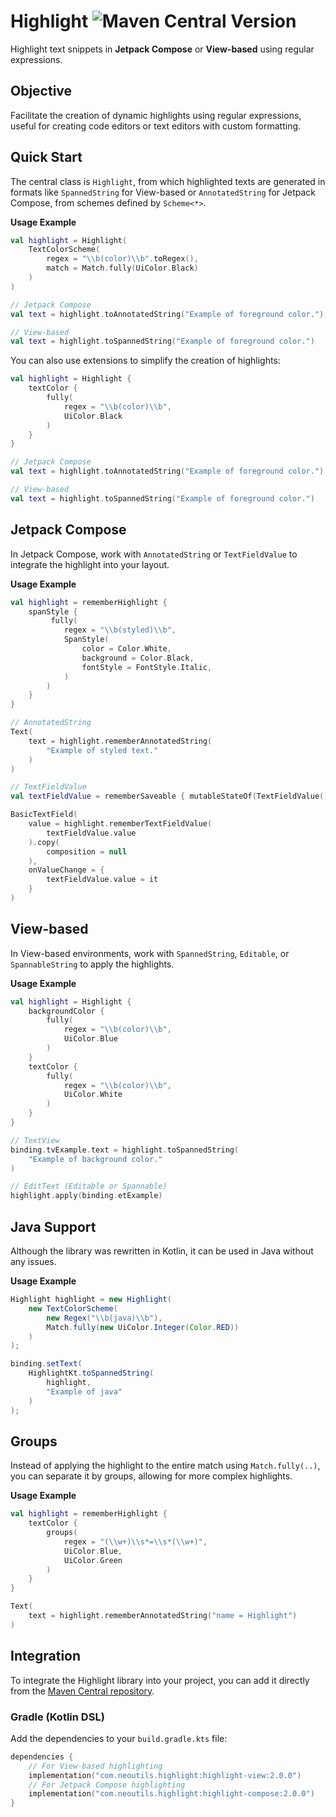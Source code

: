 # Highlight ![Maven Central Version](https://img.shields.io/maven-central/v/com.neoutils.highlight/highlight-core?versionPrefix=2.0.0)

Highlight text snippets in **Jetpack Compose** or **View-based** using regular expressions.

## Objective

Facilitate the creation of dynamic highlights using regular expressions, useful for creating code editors or text editors with custom formatting.

## Quick Start

The central class is `Highlight`, from which highlighted texts are generated in formats like `SpannedString` for View-based or `AnnotatedString` for Jetpack Compose, from schemes defined by `Scheme<*>`.

**Usage Example**

``` kotlin
val highlight = Highlight(
    TextColorScheme(
        regex = "\\b(color)\\b".toRegex(),
        match = Match.fully(UiColor.Black)
    )
)

// Jetpack Compose
val text = highlight.toAnnotatedString("Example of foreground color.")

// View-based
val text = highlight.toSpannedString("Example of foreground color.")
```

You can also use extensions to simplify the creation of highlights:

``` kotlin
val highlight = Highlight {
    textColor {
        fully(
            regex = "\\b(color)\\b",
            UiColor.Black
        )
    }
}

// Jetpack Compose
val text = highlight.toAnnotatedString("Example of foreground color.")

// View-based
val text = highlight.toSpannedString("Example of foreground color.")
```

## Jetpack Compose

In Jetpack Compose, work with `AnnotatedString` or `TextFieldValue` to integrate the highlight into your layout.

**Usage Example**

``` kotlin
val highlight = rememberHighlight {
    spanStyle {
         fully(
            regex = "\\b(styled)\\b",
            SpanStyle(
                color = Color.White,
                background = Color.Black,
                fontStyle = FontStyle.Italic,
            )
        )
    }
}

// AnnotatedString
Text(
    text = highlight.rememberAnnotatedString(
        "Example of styled text."
    )
)

// TextFieldValue
val textFieldValue = rememberSaveable { mutableStateOf(TextFieldValue()) }

BasicTextField(
    value = highlight.rememberTextFieldValue(
        textFieldValue.value
    ).copy(
        composition = null
    ),
    onValueChange = {
        textFieldValue.value = it
    }
)
```

## View-based

In View-based environments, work with `SpannedString`, `Editable`, or `SpannableString` to apply the highlights.

**Usage Example**

``` kotlin
val highlight = Highlight {
    backgroundColor {
        fully(
            regex = "\\b(color)\\b",
            UiColor.Blue
        )
    }
    textColor {
        fully(
            regex = "\\b(color)\\b",
            UiColor.White
        )
    }
}

// TextView
binding.tvExample.text = highlight.toSpannedString(
    "Example of background color."
)

// EditText (Editable or Spannable)
highlight.apply(binding.etExample)
```

## Java Support

Although the library was rewritten in Kotlin, it can be used in Java without any issues.

**Usage Example**

``` java
Highlight highlight = new Highlight(
    new TextColorScheme(
        new Regex("\\b(java)\\b"),
        Match.fully(new UiColor.Integer(Color.RED))
    )
);

binding.setText(
    HighlightKt.toSpannedString(
        highlight,
        "Example of java"
    )
);
```

## Groups

Instead of applying the highlight to the entire match using `Match.fully(..)`, you can separate it by groups, allowing for more complex highlights.

**Usage Example**

``` kotlin
val highlight = rememberHighlight {
    textColor {
        groups(
            regex = "(\\w+)\\s*=\\s*(\\w+)",
            UiColor.Blue,
            UiColor.Green
        )
    }
}

Text(
    text = highlight.rememberAnnotatedString("name = Highlight")
)
```
## Integration

To integrate the Highlight library into your project, you can add it directly from the [Maven Central repository](https://central.sonatype.com/namespace/com.neoutils.highlight).

### Gradle (Kotlin DSL)

Add the dependencies to your `build.gradle.kts` file:

``` kotlin
dependencies {
    // For View-based highlighting
    implementation("com.neoutils.highlight:highlight-view:2.0.0")
    // For Jetpack Compose highlighting
    implementation("com.neoutils.highlight:highlight-compose:2.0.0")
}
```
